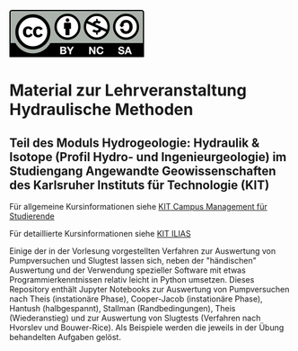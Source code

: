 
[![License](by-nc-sa.svg)](https://creativecommons.org/licenses/by-nc-sa/4.0/)

# Material zur Lehrveranstaltung Hydraulische Methoden

## Teil des Moduls Hydrogeologie: Hydraulik & Isotope (Profil Hydro- und Ingenieurgeologie) im Studiengang Angewandte Geowissenschaften des Karlsruher Instituts für Technologie (KIT)

Für allgemeine Kursinformationen siehe [KIT Campus Management für Studierende](https://campus.studium.kit.edu/ev/WvEY5kh2TXue4LwIciJpnA/de)

Für detaillierte Kursinformationen siehe [KIT ILIAS](https://ilias.studium.kit.edu/goto.php?target=crs_1755276&client_id=produktiv)

Einige der in der Vorlesung vorgestellten Verfahren zur Auswertung von Pumpversuchen und Slugtest lassen sich, neben der "händischen" Auswertung und der Verwendung spezieller Software mit etwas Programmierkenntnissen relativ leicht in Python umsetzen. Dieses Repository enthält Jupyter Notebooks zur Auswertung von Pumpversuchen nach Theis (instationäre Phase), Cooper-Jacob (instationäre Phase), Hantush (halbgespannt), Stallman (Randbedingungen), Theis (Wiederanstieg) und zur Auswertung von Slugtests (Verfahren nach Hvorslev und Bouwer-Rice). Als Beispiele werden die jeweils in der Übung behandelten Aufgaben gelöst.
